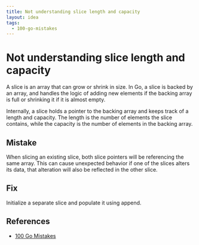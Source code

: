 ```yaml
---
title: Not understanding slice length and capacity
layout: idea
tags:
  - 100-go-mistakes
---
```


# Not understanding slice length and capacity

A slice is an array that can grow or shrink in size. In Go, a slice is backed by
an array, and handles the logic of adding new elements if the backing array is
full or shrinking it if it is almost empty.

Internally, a slice holds a pointer to the backing array and keeps track of a
length and capacity. The length is the number of elements the slice contains,
while the capacity is the number of elements in the backing array.

## Mistake

When slicing an existing slice, both slice pointers will be referencing the same
array. This can cause unexpected behavior if one of the slices alters its data,
that alteration will also be reflected in the other slice.

## Fix

Initialize a separate slice and populate it using append.

## References

- [100 Go Mistakes](/reference/100-Go-Mistakes-and-How-to-Avoid-Them)

